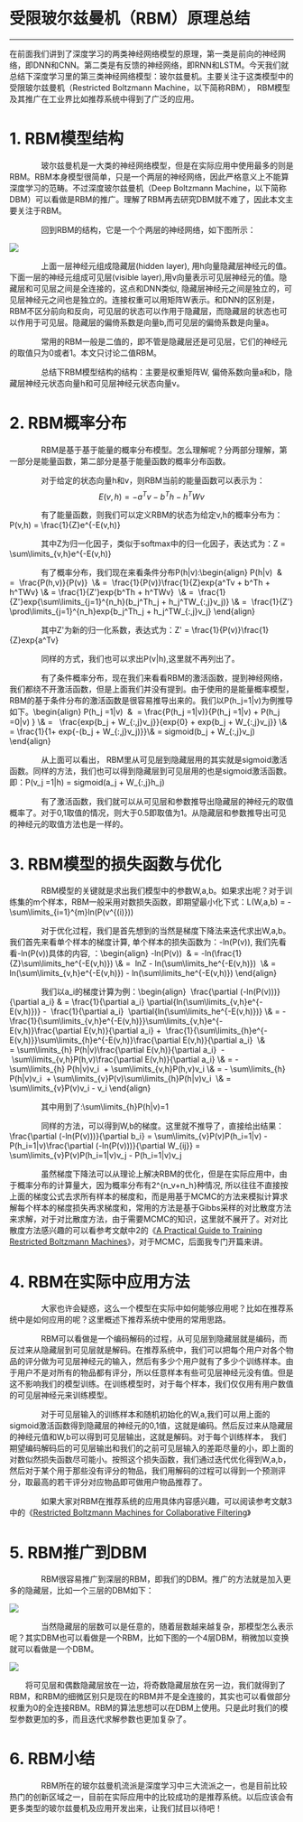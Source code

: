 # 受限玻尔兹曼机（RBM）原理总结

---

在前面我们讲到了深度学习的两类神经网络模型的原理，第一类是前向的神经网络，即DNN和CNN。第二类是有反馈的神经网络，即RNN和LSTM。今天我们就总结下深度学习里的第三类神经网络模型：玻尔兹曼机。主要关注于这类模型中的受限玻尔兹曼机（Restricted Boltzmann Machine，以下简称RBM）， RBM模型及其推广在工业界比如推荐系统中得到了广泛的应用。

# 1. RBM模型结构

　　　　玻尔兹曼机是一大类的神经网络模型，但是在实际应用中使用最多的则是RBM。RBM本身模型很简单，只是一个两层的神经网络，因此严格意义上不能算深度学习的范畴。不过深度玻尔兹曼机（Deep Boltzmann Machine，以下简称DBM）可以看做是RBM的推广。理解了RBM再去研究DBM就不难了，因此本文主要关注于RBM。

　　　　回到RBM的结构，它是一个个两层的神经网络，如下图所示：

![](http://images2015.cnblogs.com/blog/1042406/201703/1042406-20170310142842732-1310906560.jpg)

　　　　上面一层神经元组成隐藏层\(hidden layer\), 用h向量隐藏层神经元的值。下面一层的神经元组成可见层\(visible layer\),用v向量表示可见层神经元的值。隐藏层和可见层之间是全连接的，这点和DNN类似, 隐藏层神经元之间是独立的，可见层神经元之间也是独立的。连接权重可以用矩阵W表示。和DNN的区别是，RBM不区分前向和反向，可见层的状态可以作用于隐藏层，而隐藏层的状态也可以作用于可见层。隐藏层的偏倚系数是向量b,而可见层的偏倚系数是向量a。

　　　　常用的RBM一般是二值的，即不管是隐藏层还是可见层，它们的神经元的取值只为0或者1。本文只讨论二值RBM。

　　　　总结下RBM模型结构的结构：主要是权重矩阵W, 偏倚系数向量a和b，隐藏层神经元状态向量h和可见层神经元状态向量v。

# 2. RBM概率分布

　　　　RBM是基于基于能量的概率分布模型。怎么理解呢？分两部分理解，第一部分是能量函数，第二部分是基于能量函数的概率分布函数。

　　　　对于给定的状态向量h和v，则RBM当前的能量函数可以表示为：$$E(v,h) = -a^Tv - b^Th - h^TWv$$

　　　　有了能量函数，则我们可以定义RBM的状态为给定v,h的概率分布为：P\(v,h\) = \frac{1}{Z}e^{-E\(v,h\)}

　　　　其中Z为归一化因子，类似于softmax中的归一化因子，表达式为：Z = \sum\limits\_{v,h}e^{-E\(v,h\)}

　　　　有了概率分布，我们现在来看条件分布P\(h\|v\):\begin{align} P\(h\|v\)  & =  \frac{P\(h,v\)}{P\(v\)}  \\& =  \frac{1}{P\(v\)}\frac{1}{Z}exp\{a^Tv + b^Th + h^TWv\} \\& = \frac{1}{Z'}exp\{b^Th + h^TWv\}  \\& =  \frac{1}{Z'}exp\{\sum\limits\_{j=1}^{n\_h}\(b\_j^Th\_j + h\_j^TW\_{:,j}v\_j\)\} \\& =  \frac{1}{Z'} \prod\limits\_{j=1}^{n\_h}exp\{b\_j^Th\_j + h\_j^TW\_{:,j}v\_j\} \end{align}

　　　　其中Z'为新的归一化系数，表达式为：Z' = \frac{1}{P\(v\)}\frac{1}{Z}exp\{a^Tv\}

　　　　同样的方式，我们也可以求出P\(v\|h\),这里就不再列出了。

　　　　有了条件概率分布，现在我们来看看RBM的激活函数，提到神经网络，我们都绕不开激活函数，但是上面我们并没有提到。由于使用的是能量概率模型，RBM的基于条件分布的激活函数是很容易推导出来的。我们以P\(h\_j=1\|v\)为例推导如下。\begin{align} P\(h\_j =1\|v\)  &  = \frac{P\(h\_j =1\|v\)}{P\(h\_j =1\|v\) + P\(h\_j =0\|v\) } \\& =   \frac{exp\{b\_j + W\_{:,j}v\_j\}}{exp\{0\} + exp\{b\_j + W\_{:,j}v\_j\}} \\& = \frac{1}{1+ exp\{-\(b\_j + W\_{:,j}v\_j\)\}}\\& = sigmoid\(b\_j + W\_{:,j}v\_j\) \end{align}

　　　　从上面可以看出， RBM里从可见层到隐藏层用的其实就是sigmoid激活函数。同样的方法，我们也可以得到隐藏层到可见层用的也是sigmoid激活函数。即：P\(v\_j =1\|h\) = sigmoid\(a\_j + W\_{:,j}h\_j\)

　　　　有了激活函数，我们就可以从可见层和参数推导出隐藏层的神经元的取值概率了。对于0,1取值的情况，则大于0.5即取值为1。从隐藏层和参数推导出可见的神经元的取值方法也是一样的。

# 3. RBM模型的损失函数与优化

　　　　RBM模型的关键就是求出我们模型中的参数W,a,b。如果求出呢？对于训练集的m个样本，RBM一般采用对数损失函数，即期望最小化下式：L\(W,a,b\) = -\sum\limits\_{i=1}^{m}ln\(P\(v^{\(i\)}\)\)

　　　　对于优化过程，我们是首先想到的当然是梯度下降法来迭代求出W,a,b。我们首先来看单个样本的梯度计算, 单个样本的损失函数为：-ln\(P\(v\)\), 我们先看看-ln\(P\(v\)\)具体的内容, ：\begin{align} -ln\(P\(v\)\)  & = -ln\(\frac{1}{Z}\sum\limits\_he^{-E\(v,h\)}\) \\& =  lnZ - ln\(\sum\limits\_he^{-E\(v,h\)}\)  \\& = ln\(\sum\limits\_{v,h}e^{-E\(v,h\)}\) - ln\(\sum\limits\_he^{-E\(v,h\)}\) \end{align}

　　　　我们以a\_i的梯度计算为例：\begin{align}  \frac{\partial \(-ln\(P\(v\)\)\)}{\partial a\_i} & = \frac{1}{\partial a\_i} \partial{ln\(\sum\limits\_{v,h}e^{-E\(v,h\)}\)} -  \frac{1}{\partial a\_i}  \partial{ln\(\sum\limits\_he^{-E\(v,h\)}\)} \\& = -\frac{1}{\sum\limits\_{v,h}e^{-E\(v,h\)}}\sum\limits\_{v,h}e^{-E\(v,h\)}\frac{\partial E\(v,h\)}{\partial a\_i} +  \frac{1}{\sum\limits\_{h}e^{-E\(v,h\)}}\sum\limits\_{h}e^{-E\(v,h\)}\frac{\partial E\(v,h\)}{\partial a\_i}  \\& = \sum\limits\_{h} P\(h\|v\)\frac{\partial E\(v,h\)}{\partial a\_i}  - \sum\limits\_{v,h}P\(h,v\)\frac{\partial E\(v,h\)}{\partial a\_i} \\& = - \sum\limits\_{h} P\(h\|v\)v\_i  + \sum\limits\_{v,h}P\(h,v\)v\_i \\& = - \sum\limits\_{h} P\(h\|v\)v\_i  + \sum\limits\_{v}P\(v\)\sum\limits\_{h}P\(h\|v\)v\_i  \\& = \sum\limits\_{v}P\(v\)v\_i - v\_i \end{align}

　　　　其中用到了:\sum\limits\_{h}P\(h\|v\)=1

　　　　同样的方法，可以得到W,b的梯度。这里就不推导了，直接给出结果：\frac{\partial \(-ln\(P\(v\)\)\)}{\partial b\_i} = \sum\limits\_{v}P\(v\)P\(h\_i=1\|v\) - P\(h\_i=1\|v\)\frac{\partial \(-ln\(P\(v\)\)\)}{\partial W\_{ij}} = \sum\limits\_{v}P\(v\)P\(h\_i=1\|v\)v\_j - P\(h\_i=1\|v\)v\_j

　　　　虽然梯度下降法可以从理论上解决RBM的优化，但是在实际应用中，由于概率分布的计算量大，因为概率分布有2^{n\_v+n\_h}种情况, 所以往往不直接按上面的梯度公式去求所有样本的梯度和，而是用基于MCMC的方法来模拟计算求解每个样本的梯度损失再求梯度和，常用的方法是基于Gibbs采样的对比散度方法来求解，对于对比散度方法，由于需要MCMC的知识，这里就不展开了。对对比散度方法感兴趣的可以看参考文献中2的《[A Practical Guide to Training Restricted Boltzmann Machines](http://wenku.baidu.com/link?url=WQcsja9zHgM4YPdz3KbC28GnF8aP_QdwRnsclnrY-j8bv-xw5kPgeus3ISeVDAmiTp6TCibNZNps92HhjEwhM9xKt2aCmxAGrTulQmVR3Wi)》，对于MCMC，后面我专门开篇来讲。

# 4. RBM在实际中应用方法

　　　　大家也许会疑惑，这么一个模型在实际中如何能够应用呢？比如在推荐系统中是如何应用的呢？这里概述下推荐系统中使用的常用思路。

　　　　RBM可以看做是一个编码解码的过程，从可见层到隐藏层就是编码，而反过来从隐藏层到可见层就是解码。在推荐系统中，我们可以把每个用户对各个物品的评分做为可见层神经元的输入，然后有多少个用户就有了多少个训练样本。由于用户不是对所有的物品都有评分，所以任意样本有些可见层神经元没有值。但是这不影响我们的模型训练。在训练模型时，对于每个样本，我们仅仅用有用户数值的可见层神经元来训练模型。

　　　　对于可见层输入的训练样本和随机初始化的W,a,我们可以用上面的sigmoid激活函数得到隐藏层的神经元的0,1值，这就是编码。然后反过来从隐藏层的神经元值和W,b可以得到可见层输出，这就是解码。对于每个训练样本， 我们期望编码解码后的可见层输出和我们的之前可见层输入的差距尽量的小，即上面的对数似然损失函数尽可能小。按照这个损失函数，我们通过迭代优化得到W,a,b，然后对于某个用于那些没有评分的物品，我们用解码的过程可以得到一个预测评分，取最高的若干评分对应物品即可做用户物品推荐了。

　　　　如果大家对RBM在推荐系统的应用具体内容感兴趣，可以阅读参考文献3中的《[Restricted Boltzmann Machines for Collaborative Filtering](http://www.cs.toronto.edu/~rsalakhu/papers/rbmcf.pdf)》

# 5. RBM推广到DBM

　　　　RBM很容易推广到深层的RBM，即我们的DBM。推广的方法就是加入更多的隐藏层，比如一个三层的DBM如下：

![](http://images2015.cnblogs.com/blog/1042406/201703/1042406-20170311093241029-904578994.png)

　　　　当然隐藏层的层数可以是任意的，随着层数越来越复杂，那模型怎么表示呢？其实DBM也可以看做是一个RBM，比如下图的一个4层DBM，稍微加以变换就可以看做是一个DBM。

![](http://images2015.cnblogs.com/blog/1042406/201703/1042406-20170311093645686-1609294221.png)

　　将可见层和偶数隐藏层放在一边，将奇数隐藏层放在另一边，我们就得到了RBM，和RBM的细微区别只是现在的RBM并不是全连接的，其实也可以看做部分权重为0的全连接RBM。RBM的算法思想可以在DBM上使用。只是此时我们的模型参数更加的多，而且迭代求解参数也更加复杂了。

# 6. RBM小结

　　　　RBM所在的玻尔兹曼机流派是深度学习中三大流派之一，也是目前比较热门的创新区域之一，目前在实际应用中的比较成功的是推荐系统。以后应该会有更多类型的玻尔兹曼机及应用开发出来，让我们拭目以待吧！

